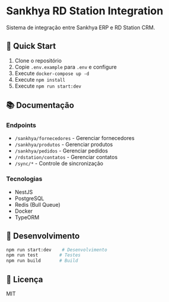 # Sankhya RD Station Integration

Sistema de integração entre Sankhya ERP e RD Station CRM.

## 🚀 Quick Start

1. Clone o repositório
2. Copie `.env.example` para `.env` e configure
3. Execute `docker-compose up -d`
4. Execute `npm install`
5. Execute `npm run start:dev`

## 📚 Documentação

### Endpoints

- `/sankhya/fornecedores` - Gerenciar fornecedores
- `/sankhya/produtos` - Gerenciar produtos
- `/sankhya/pedidos` - Gerenciar pedidos
- `/rdstation/contatos` - Gerenciar contatos
- `/sync/*` - Controle de sincronização

### Tecnologias

- NestJS
- PostgreSQL
- Redis (Bull Queue)
- Docker
- TypeORM

## 🔧 Desenvolvimento

```bash
npm run start:dev    # Desenvolvimento
npm run test        # Testes
npm run build       # Build
```

## 📝 Licença

MIT
